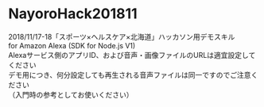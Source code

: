 # NayoroHack201811
2018/11/17-18「スポーツ×ヘルスケア×北海道」ハッカソン用デモスキル<br>
for Amazon Alexa (SDK for Node.js V1)<br>
Alexaサービス側のアプリID、および音声・画像ファイルのURLは適宜設定してください<br>
デモ用につき、何分設定しても再生される音声ファイルは同一ですのでご注意ください<br>
（入門時の参考としてお使いください）<br>
